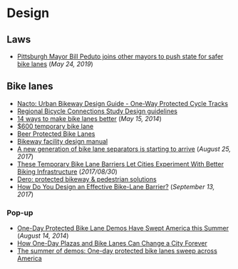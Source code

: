 # Design

## Laws

- [Pittsburgh Mayor Bill Peduto joins other mayors to push state for safer bike lanes](https://www.post-gazette.com/news/transportation/2019/05/24/Pittsburgh-Mayor-Bill-Peduto-bike-lanes-state-legislation-Philadelphia-Harrisburg-Lancaster/stories/201905240140) (_May 24, 2019_)

## Bike lanes

- [Nacto: Urban Bikeway Design Guide - One-Way Protected Cycle Tracks](https://nacto.org/publication/urban-bikeway-design-guide/cycle-tracks/one-way-protected-cycle-tracks/)
- [Regional Bicycle Connections Study Design guidelines](https://static1.squarespace.com/static/56dc3f9cb654f9876576bab7/t/5748659507eaa01bd1a989a2/1464362394429/HATSBikePedFacilityDesign.pdf)
- [14 ways to make bike lanes better](http://www.peopleforbikes.org/blog/entry/14-ways-to-make-bike-lanes-better-the-infographic) (_May 15, 2014_)
- [$600 temporary bike lane](http://www.peopleforbikes.org/blog/entry/steal-this-idea-a-600-protected-bike-lane-demo-at-an-open-streets-event)
- [Beer Protected Bike Lanes](https://twitter.com/CaltransHQ/status/866375070846861312)
- [Bikeway facility design manual](http://www.dot.state.mn.us/bike/pdfs/manual/Chapter3.pdf)
- [A new generation of bike lane separators is starting to arrive](http://www.peopleforbikes.org/blog/entry/a-new-generation-of-bike-lane-separators-is-starting-to-arrive) (_August 25, 2017_)
- [These Temporary Bike Lane Barriers Let Cities Experiment With Better Biking Infrastructure](https://www.fastcompany.com/40459179/these-temporary-bike-lane-barriers-let-cities-experiment-with-better-biking-infrastructure) (_2017/08/30_)
- [Dero: protected bikeway & pedestrian solutions](https://www.dero.com/dezignline/)
- [How Do You Design an Effective Bike-Lane Barrier?](https://www.citylab.com/transportation/2017/09/how-do-you-design-an-effective-bike-lane-safety-post/539643/) (_September 13, 2017_)

### Pop-up

- [One-Day Protected Bike Lane Demos Have Swept America this Summer](http://usa.streetsblog.org/2014/08/14/one-day-protected-bike-lane-demos-have-swept-america-this-summer) (_August 14, 2014_)
- [How One-Day Plazas and Bike Lanes Can Change a City Forever](http://usa.streetsblog.org/2014/07/29/how-one-day-plazas-and-bike-lanes-can-change-a-city-forever/)
- [The summer of demos: One-day protected bike lanes sweep across America](http://www.peopleforbikes.org/blog/entry/the-summer-of-demos-one-day-protected-bike-lanes-sweep-across-america)
